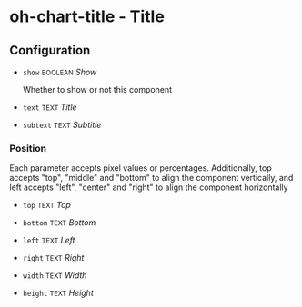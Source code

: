 # oh-chart-title - Title



## Configuration


- `show` <small>BOOLEAN</small> _Show_

  Whether to show or not this component

- `text` <small>TEXT</small> _Title_

- `subtext` <small>TEXT</small> _Subtitle_

### Position

Each parameter accepts pixel values or percentages. Additionally, top accepts "top", "middle" and "bottom" to align the component vertically, and left accepts "left", "center" and "right" to align the component horizontally


- `top` <small>TEXT</small> _Top_

- `bottom` <small>TEXT</small> _Bottom_

- `left` <small>TEXT</small> _Left_

- `right` <small>TEXT</small> _Right_

- `width` <small>TEXT</small> _Width_

- `height` <small>TEXT</small> _Height_


